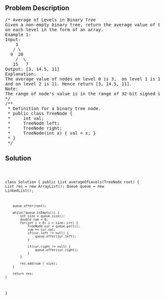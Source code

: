 <!--
<style>
  body { font-family: Arial, sans-serif; }
  .container { max-width: 100%; margin: 0 auto; padding: 10px; }
  .comment-block { background-color: #f9f9f9; padding: 10px; border-left: 5px solid #ccc; max-width: 200px; margin: 20px auto; overflow-wrap: break-word; white-space: pre-wrap; }
  .code-block { background-color: #f4f4f4; padding: 10px; border: 1px solid #ddd; max-width: 50%; margin: 20px auto; overflow-wrap: break-word; white-space: pre-wrap; }
</style>
-->

<div class='container'>
<h2>Problem Description</h2>
<div class='comment-block'>
<pre>
/* Average of Levels in Binary Tree
Given a non-empty binary tree, return the average value of the nodes 
on each level in the form of an array.
Example 1:
Input:
    3
   / \
  9  20
    /  \
   15   7
Output: [3, 14.5, 11]
Explanation:
The average value of nodes on level 0 is 3,  on level 1 is 14.5, 
and on level 2 is 11. Hence return [3, 14.5, 11].
Note:
The range of node's value is in the range of 32-bit signed integer.
*/
/**
 * Definition for a binary tree node.
 * public class TreeNode {
 *     int val;
 *     TreeNode left;
 *     TreeNode right;
 *     TreeNode(int x) { val = x; }
 * }
 */
</pre>
</div>

<h2>Solution</h2>
<div class='code-block'>
<pre><code class='language-java'>

class Solution {
    public List<Double> averageOfLevels(TreeNode root) {
        List<Double> res = new ArrayList<Double>();
        Queue<TreeNode> queue = new LinkedList<TreeNode>();
        
        queue.offer(root);
        
        while(!queue.isEmpty()) {
            int size = queue.size();
            double sum = 0;
            for(int i = 0; i < size; i++) {
                TreeNode cur = queue.poll();
                sum += cur.val;
                if(cur.left != null) {
                    queue.offer(cur.left);
                }
                
                if(cur.right != null) {
                    queue.offer(cur.right);
                }
            }
            
            res.add(sum / size);
        }
        
        return res;
    }
}</code></pre>
</div>
</div>

